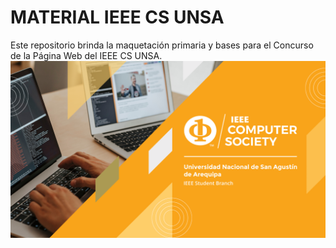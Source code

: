 # MATERIAL IEEE CS UNSA
Este repositorio brinda la maquetación primaria y bases para el Concurso de la Página Web del IEEE CS UNSA.
![Cover IEEE CS UNSA](recursos-varios/Cover_Facebook.png)
